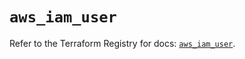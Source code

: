 # `aws_iam_user`

Refer to the Terraform Registry for docs: [`aws_iam_user`](https://registry.terraform.io/providers/hashicorp/aws/6.7.0/docs/resources/iam_user).
